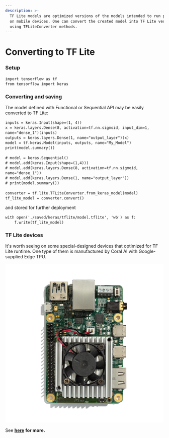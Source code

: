 ```yaml
---
description: >-
  TF Lite models are optimized versions of the models intended to run primarily
  on mobile devices. One can convert the created model into TF Lite version by
  using TFLiteConverter methods.
---
```


# Converting to TF Lite

### Setup

```text
import tensorflow as tf
from tensorflow import keras
```

### Converting and saving

The model defined with Functional or Sequential API may be easily converted to TF Lite:

```text
inputs = keras.Input(shape=(1, 4))
x = keras.layers.Dense(8, activation=tf.nn.sigmoid, input_dim=1, name="dense_1")(inputs)
outputs = keras.layers.Dense(1, name="output_layer")(x)
model = tf.keras.Model(inputs, outputs, name="My_Model")
print(model.summary())

# model = keras.Sequential()
# model.add(keras.Input(shape=(1,4)))
# model.add(keras.layers.Dense(8, activation=tf.nn.sigmoid, name="dense_1"))
# model.add(keras.layers.Dense(1, name="output_layer"))
# print(model.summary())

converter = tf.lite.TFLiteConverter.from_keras_model(model)
tf_lite_model = converter.convert()
```

and stored for further deployment

```text
with open('./saved/keras/tflite/model.tflite', 'wb') as f:
    f.write(tf_lite_model)
```

### TF Lite devices

It's worth seeing on some special-designed devices that optimized for TF Lite runtime. One type of them is manufactured by Coral AI with Google-supplied Edge TPU. 

![Coral AI Dev Board with Edge TPU \(appx. $150\)](../.gitbook/assets/edge-tpu.webp)

See [**here**](https://coral.ai/products/#prototyping-products) ****for more**.**

